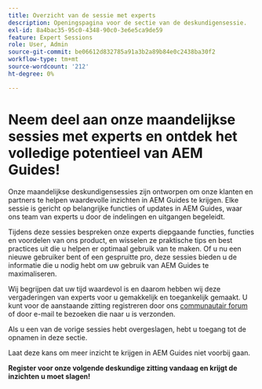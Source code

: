 ```yaml
---
title: Overzicht van de sessie met experts
description: Openingspagina voor de sectie van de deskundigensessie.
exl-id: 8a4bac35-95c0-4348-90c0-3e6e5ca9de59
feature: Expert Sessions
role: User, Admin
source-git-commit: be06612d832785a91a3b2a89b84e0c2438ba30f2
workflow-type: tm+mt
source-wordcount: '212'
ht-degree: 0%

---
```


# Neem deel aan onze maandelijkse sessies met experts en ontdek het volledige potentieel van AEM Guides!

Onze maandelijkse deskundigensessies zijn ontworpen om onze klanten en partners te helpen waardevolle inzichten in AEM Guides te krijgen. Elke sessie is gericht op belangrijke functies of updates in AEM Guides, waar ons team van experts u door de indelingen en uitgangen begeleidt.

Tijdens deze sessies bespreken onze experts diepgaande functies, functies en voordelen van ons product, en wisselen ze praktische tips en best practices uit die u helpen er optimaal gebruik van te maken. Of u nu een nieuwe gebruiker bent of een gespruitte pro, deze sessies bieden u de informatie die u nodig hebt om uw gebruik van AEM Guides te maximaliseren.

Wij begrijpen dat uw tijd waardevol is en daarom hebben wij deze vergaderingen van experts voor u gemakkelijk en toegankelijk gemaakt. U kunt voor de aanstaande zitting registreren door ons [ communautair forum ](https://experienceleaguecommunities.adobe.com/t5/experience-manager-guides/ct-p/aem-xml-documentation) of door e-mail te bezoeken die naar u is verzonden.

Als u een van de vorige sessies hebt overgeslagen, hebt u toegang tot de opnamen in deze sectie.

Laat deze kans om meer inzicht te krijgen in AEM Guides niet voorbij gaan.

**Register voor onze volgende deskundige zitting vandaag en krijgt de inzichten u moet slagen!**
